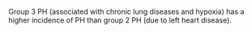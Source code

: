 Group 3 PH (associated with chronic lung diseases and hypoxia) has a higher incidence of PH than group 2 PH (due to left heart disease).